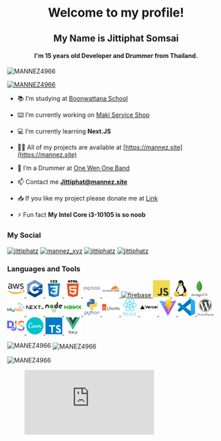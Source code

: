 <h1 align="center">Welcome to my profile!</h1>
<h2 align="center">My Name is Jittiphat Somsai</h2>
<h4 align="center">I'm 15 years old Developer and Drummer from Thailand.</h4>

<p align="left"> <img src="https://komarev.com/ghpvc/?username=MANNEZ4966&label=Profile%20views&color=0e75b6&style=flat" alt="MANNEZ4966" /> </p>
<p align="left"> <a href="https://github.com/ryo-ma/github-profile-trophy"><img src="https://github-profile-trophy.vercel.app/?username=MANNEZ4966" alt="MANNEZ4966" /></a> </p>

- 📚 I’m studying at [Boonwattana School](https://boon.ac.th)

- ⌨️ I’m currently working on [Maki Service Shop](https://maki-service.xyz)

- 💻 I’m currently learning **Next.JS**

- 👨‍💻 All of my projects are available at [https://mannez.site](https://mannez.site)

- 🥁 I’m a Drummer at [One Wen One Band](https://www.instagram.com/onewenoneband/)

- 📫 Contact me **Jittiphat@mannez.site**

- 📥 If you like my project please donate me at [Link](https://ezdn.app/MANNEZ)

- ⚡ Fun fact **My Intel Core i3-10105 is so noob**

<h3 align="left">My Social</h3>
<p align="left">
<a href="https://www.facebook.com/Jittiphatz4966" target="blank"><img align="center" src="https://raw.githubusercontent.com/rahuldkjain/github-profile-readme-generator/master/src/images/icons/Social/facebook.svg" alt="jittiphatz" height="30" width="40" /></a>
<a href="https://www.instagram.com/mannez_xyz" target="blank"><img align="center" src="https://raw.githubusercontent.com/rahuldkjain/github-profile-readme-generator/master/src/images/icons/Social/instagram.svg" alt="mannez_xyz" height="30" width="40" /></a>
<a href="https://www.youtube.com/@mannez_dev" target="blank"><img align="center" src="https://raw.githubusercontent.com/rahuldkjain/github-profile-readme-generator/master/src/images/icons/Social/youtube.svg" alt="jittiphatz" height="35" width="40" /></a>
<a href="https://discord.com/users/776836808259534878" target="blank"><img align="center" src="https://raw.githubusercontent.com/rahuldkjain/github-profile-readme-generator/master/src/images/icons/Social/discord.svg" alt="jittiphatz" height="40" width="40" /></a>
</p>

<h3 align="left">Languages and Tools</h3>
</a> <a href="https://aws.amazon.com" target="_blank" rel="noreferrer"> <img src="https://raw.githubusercontent.com/devicons/devicon/master/icons/amazonwebservices/amazonwebservices-original-wordmark.svg" alt="aws" width="40" height="40"/><a href="https://www.w3schools.com/cs/" target="_blank" rel="noreferrer"> <img src="https://raw.githubusercontent.com/devicons/devicon/master/icons/cplusplus/cplusplus-original.svg" alt="cplusplus" width="40" height="40"/> </a> <a href="https://www.w3schools.com/css/" target="_blank" rel="noreferrer"> <img src="https://raw.githubusercontent.com/devicons/devicon/master/icons/css3/css3-original-wordmark.svg" alt="css3" width="40" height="40"/> </a> </a> <a href="https://www.w3.org/html/" target="_blank" rel="noreferrer"> <img src="https://raw.githubusercontent.com/devicons/devicon/master/icons/html5/html5-original-wordmark.svg" alt="html5" width="40" height="40"/> </a> <a href="https://expressjs.com" target="_blank" rel="noreferrer"> <img src="https://raw.githubusercontent.com/devicons/devicon/master/icons/express/express-original-wordmark.svg" alt="express" width="40" height="40"/> </a> <a href="https://www.cloudflare.com/" target="_blank" rel="noreferrer"> <img src="https://raw.githubusercontent.com/devicons/devicon/master/icons/cloudflare/cloudflare-original-wordmark.svg" alt="cloudflare" width="40" height="40"/> </a> <a href="https://firebase.google.com/" target="_blank" rel="noreferrer"> <img src="https://www.vectorlogo.zone/logos/firebase/firebase-icon.svg" alt="firebase" width="40" height="40"/> </a> <a href="https://developer.mozilla.org/en-US/docs/Web/JavaScript" target="_blank" rel="noreferrer"> <img src="https://raw.githubusercontent.com/devicons/devicon/master/icons/javascript/javascript-original.svg" alt="javascript" width="40" height="40"/> </a> <a href="https://www.linux.org/" target="_blank" rel="noreferrer"> <img src="https://raw.githubusercontent.com/devicons/devicon/master/icons/linux/linux-original.svg" alt="linux" width="40" height="40"/> </a> <a href="https://www.mongodb.com/" target="_blank" rel="noreferrer"> <img src="https://raw.githubusercontent.com/devicons/devicon/master/icons/mongodb/mongodb-original-wordmark.svg" alt="mongodb" width="40" height="40"/> </a> <a href="https://www.mysql.com/" target="_blank" rel="noreferrer"> <img src="https://raw.githubusercontent.com/devicons/devicon/master/icons/mysql/mysql-original-wordmark.svg" alt="mysql" width="40" height="40"/> </a> <a href="https://nextjs.org/" target="_blank" rel="noreferrer"> <img src="https://raw.githubusercontent.com/devicons/devicon/master/icons/nextjs/nextjs-original-wordmark.svg" alt="nextjs" width="40" height="40"/> </a> <a href="https://nodejs.org" target="_blank" rel="noreferrer"> <img src="https://raw.githubusercontent.com/devicons/devicon/master/icons/nodejs/nodejs-original-wordmark.svg" alt="nodejs" width="40" height="40"/> </a> <a href="https://www.nginx.com/" target="_blank" rel="noreferrer"> <img src="https://raw.githubusercontent.com/devicons/devicon/master/icons/nginx/nginx-original.svg" alt="nginx" width="40" height="40"/> </a>  <a href="https://www.python.org/" target="_blank" rel="noreferrer"> <img src="https://raw.githubusercontent.com/devicons/devicon/master/icons/python/python-original-wordmark.svg" alt="python" width="40" height="40"/> </a> <a href="https://ubuntu.com/" target="_blank" rel="noreferrer"> <img src="https://raw.githubusercontent.com/devicons/devicon/master/icons/ubuntu/ubuntu-original-wordmark.svg" alt="ubuntu" width="40" height="40"/> </a> <a href="https://reactjs.org/" target="_blank" rel="noreferrer"> <img src="https://raw.githubusercontent.com/devicons/devicon/master/icons/react/react-original-wordmark.svg" alt="react" width="40" height="40"/> </a> <a href="https://vercel.com/" target="_blank" rel="noreferrer"> <img src="https://raw.githubusercontent.com/devicons/devicon/master/icons/vercel/vercel-original-wordmark.svg" alt="vercel" width="40" height="40"/> </a> <a href="https://vitejs.dev/" target="_blank" rel="noreferrer"> <img src="https://raw.githubusercontent.com/devicons/devicon/master/icons/vitejs/vitejs-original.svg" alt="vitejs" width="40" height="40"/> </a> <a href="https://code.visualstudio.com/" target="_blank" rel="noreferrer"> <img src="https://raw.githubusercontent.com/devicons/devicon/master/icons/vscode/vscode-original.svg" alt="vscode" width="40" height="40"/> </a> <a href="https://wordpress.com/" target="_blank" rel="noreferrer"> <img src="https://raw.githubusercontent.com/devicons/devicon/master/icons/wordpress/wordpress-original.svg" alt="wordpress" width="40" height="40"/> </a> <a href="https://discord.js.org/" target="_blank" rel="noreferrer"> <img src="https://raw.githubusercontent.com/devicons/devicon/master/icons/discordjs/discordjs-original.svg" alt="discordjs" width="40" height="40"/> </a> <a href="https://www.canva.com/" target="_blank" rel="noreferrer"> <img src="https://raw.githubusercontent.com/devicons/devicon/master/icons/canva/canva-original.svg" alt="canva" width="40" height="40"/> </a> <a href="https://www.typescriptlang.org/" target="_blank" rel="noreferrer"> <img src="https://raw.githubusercontent.com/devicons/devicon/master/icons/typescript/typescript-original.svg" alt="typescript" width="40" height="40"/> </a> <a href="https://vuejs.org/" target="_blank" rel="noreferrer"> <img src="https://raw.githubusercontent.com/devicons/devicon/master/icons/vuejs/vuejs-original-wordmark.svg" alt="vuejs" width="40" height="40"/> </a> </p>


<p><img align="left" src="https://lanyard.cnrad.dev/api/776836808259534878" alt="MANEZ4966" /></p>

<p>&nbsp;<img align="center" src="https://github-readme-stats.vercel.app/api?username=MANNEZ4966&show_icons=true&theme=gruvbox&include_all_commits=true&count_private=true" alt="MANEZ4966" /></p>

<p><img align="center" src="https://github-readme-streak-stats.herokuapp.com/?user=MANNEZ4966&" alt="MANEZ4966" /></p>


<figure><embed src="https://wakatime.com/share/@018db4da-85ba-4f41-8efd-4ae5176d9ab7/3d96d50c-604d-47ca-838d-a8265f4459f0.svg"></embed></figure>
